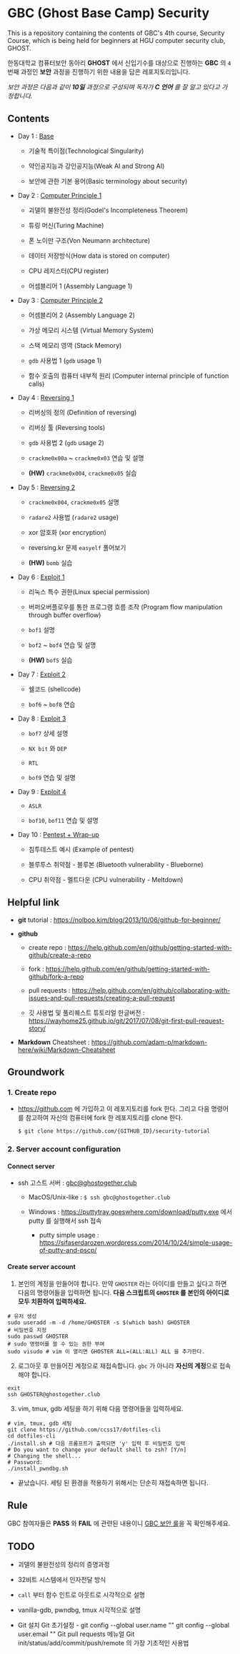 # GBC (Ghost Base Camp) Security 

This is a repository containing the contents of GBC's 4th course, Security Course, which is being held for beginners at HGU computer security club, GHOST.

한동대학교 컴퓨터보안 동아리 **GHOST** 에서 신입기수를 대상으로 진행하는 **GBC** 의 `4` 번째 과정인 **보안** 과정을 진행하기 위한 내용을 담은 레포지토리입니다. 

*보안 과정은 다음과 같이 **10일** 과정으로 구성되며 독자가 **C 언어** 를 잘 알고 있다고 가정합니다.*

## Contents

- Day 1 : [Base](01-Base/readme.md)

  - 기술적 특이점(Technological Singularity)

  - 약인공지능과 강인공지능(Weak AI and Strong AI)

  - 보안에 관한 기본 용어(Basic terminology about security)

- Day 2 : [Computer Principle 1](02-Computer1/readme.md)

  - 괴델의 불완전성 정리(Godel's Incompleteness Theorem)

  - 튜링 머신(Turing Machine)

  - 폰 노이만 구조(Von Neumann architecture)

  - 데이터 저장방식(How data is stored on computer)

  - CPU 레지스터(CPU register)

  - 어셈블리어 1 (Assembly Language 1)

- Day 3 : [Computer Principle 2](03-Computer2/readme.md)

  - 어셈블리어 2 (Assembly Language 2)

  - 가상 메모리 시스템 (Virtual Memory System)

  - 스택 메모리 영역 (Stack Memory)

  - `gdb` 사용법 1 (`gdb` usage 1)

  - 함수 호출의 컴퓨터 내부적 원리 (Computer internal principle of function calls)

- Day 4 : [Reversing 1](04-Reversing1/readme.md)

  - 리버싱의 정의 (Definition of reversing)

  - 리버싱 툴 (Reversing tools)

  - `gdb` 사용법 2 (`gdb` usage 2)

  - `crackme0x00a` ~ `crackme0x03` 연습 및 설명 

  - **(HW)** `crackme0x004`, `crackme0x05` 실습 

- Day 5 : [Reversing 2](05-Reversing2/readme.md)

  - `crackme0x004`, `crackme0x05` 설명 

  - `radare2` 사용법 (`radare2` usage)

  - xor 암호화 (xor encryption)

  - reversing.kr 문제 `easyelf` 풀어보기 

  - **(HW)** `bomb` 실습 

- Day 6 : [Exploit 1](06-Exploit1/readme.md)

  - 리눅스 특수 권한(Linux special permission)

  - 버퍼오버플로우를 통한 프로그램 흐름 조작 (Program flow manipulation through buffer overflow)

  - `bof1` 설명 

  - `bof2` ~ `bof4` 연습 및 설명 

  - **(HW)** `bof5` 실습 

- Day 7 : [Exploit 2](07-Exploit2/readme.md)

  - 쉘코드 (shellcode)

  - `bof6` ~ `bof8` 연습 

- Day 8 : [Exploit 3](08-Exploit3/readme.md)

  - `bof7` 상세 설명 

  - `NX bit` 와 `DEP`

  - `RTL`

  - `bof9` 연습 및 설명 

- Day 9 : [Exploit 4](09-Exploit4/readme.md)

  - `ASLR`

  - `bof10`, `bof11` 연습 및 설명 

- Day 10 : [Pentest + Wrap-up](10-Pentesting/readme.md)

  - 침투테스트 예시 (Example of pentest)

  - 블루투스 취약점 - 블루본 (Bluetooth vulnerability - Blueborne)

  - CPU 취약점 - 멜트다운 (CPU vulnerability - Meltdown)

## Helpful link

- **git** tutorial : https://nolboo.kim/blog/2013/10/06/github-for-beginner/

- **github** 

  - create repo : https://help.github.com/en/github/getting-started-with-github/create-a-repo

  - fork : https://help.github.com/en/github/getting-started-with-github/fork-a-repo

  - pull requests : https://help.github.com/en/github/collaborating-with-issues-and-pull-requests/creating-a-pull-request

  - 깃 사용법 및 풀리퀘스트 튜토리얼 한글버전 : https://wayhome25.github.io/git/2017/07/08/git-first-pull-request-story/

- **Markdown** Cheatsheet : https://github.com/adam-p/markdown-here/wiki/Markdown-Cheatsheet

## Groundwork

### 1. Create repo

- https://github.com 에 가입하고 이 레포지토리를 fork 한다. 그리고 다음 명령어를 참고하여 자신의 컴퓨터에 fork 한 레포지토리를 clone 한다. 

    ```shell
    $ git clone https://github.com/{GITHUB_ID}/security-tutorial
    ```

### 2. Server account configuration 

#### Connect server

- ssh 고스트 서버 : gbc@ghostogether.club

  - MacOS/Unix-like : `$ ssh gbc@ghostogether.club`
  
  - Windows : https://puttytray.goeswhere.com/download/putty.exe 에서 putty 를 실행해서 ssh 접속

    - putty simple usage : https://sifaserdarozen.wordpress.com/2014/10/24/simple-usage-of-putty-and-pscp/

#### Create server account

1. 본인의 계정을 만들어야 합니다. 만약 `GHOSTER` 라는 아이디를 만들고 싶다고 하면 다음의 명령어들을 입력하면 됩니다. __다음 스크립트의 `GHOSTER` 를 본인의 아이디로 모두 치환하여 입력하세요.__

  ```shell
  # 유저 생성 
  sudo useradd -m -d /home/GHOSTER -s $(which bash) GHOSTER
  # 비밀번호 지정 
  sudo passwd GHOSTER 
  # sudo 명령어를 쓸 수 있는 권한 부여 
  sudo visudo # vim 이 열리면 GHOSTER ALL=(ALL:ALL) ALL 을 추가한다. 
  ```

2. 로그아웃 후 만들어진 계정으로 재접속합니다. `gbc` 가 아니라 **자신의 계정**으로 접속해야 합니다. 

  ```shell
  exit
  ssh GHOSTER@ghostogether.club
  ```

3. vim, tmux, gdb 세팅을 하기 위해 다음 명령어들을 입력하세요. 

  ```shell
  # vim, tmux, gdb 세팅
  git clone https://github.com/ccss17/dotfiles-cli
  cd dotfiles-cli
  ./install.sh # 다음 프롬프트가 출력되면 'y' 입력 후 비밀번호 입력 
  # Do you want to change your default shell to zsh? [Y/n]
  # Changing the shell...
  # Password:
  ./install_pwndbg.sh
  ```

  - 끝났습니다. 세팅 된 환경을 적용하기 위해서는 단순히 재접속하면 됩니다.

## Rule

GBC 참여자들은 **PASS** 와 **FAIL** 에 관련된 내용이니 [GBC 보안 룰](RULE.md)을 꼭 확인해주세요. 

## TODO

- 괴델의 불완전성의 정리의 증명과정 

- 32비트 시스템에서 인자전달 방식 

- `call` 부터 함수 인트로 아웃트로 시각적으로 설명 

- vanilla-gdb, pwndbg, tmux 시각적으로 설명 

- Git 설치 Git 초기설정 - git config --global user.name "" git config --global user.email "" Git pull requests 메뉴얼 Git init/status/add/commit/push/remote 의 가장 기초적인 사용법 